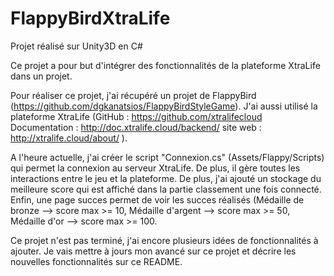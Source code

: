 # FlappyBirdXtraLife
Projet réalisé sur Unity3D en C#


Ce projet a pour but d'intégrer des fonctionnalités de la plateforme XtraLife dans un projet.

Pour réaliser ce projet, j'ai récupéré un projet de FlappyBird (https://github.com/dgkanatsios/FlappyBirdStyleGame). J'ai aussi utilisé la plateforme XtraLife (GitHub : https://github.com/xtralifecloud Documentation : http://doc.xtralife.cloud/backend/ site web : http://xtralife.cloud/about/ ).

A l'heure actuelle, j'ai créer le script "Connexion.cs" (Assets/Flappy/Scripts) qui permet la connexion au serveur XtraLife. De plus, il gère toutes les interactions entre le jeu et la plateforme. De plus, j'ai ajouté un stockage du meilleure score qui est affiché dans la partie classement une fois connecté. Enfin, une page succes permet de voir les succes réalisés (Médaille de bronze --> score max >= 10, Médaille d'argent --> score max >= 50, Médaille d'or --> score max >= 100.

Ce projet n'est pas terminé, j'ai encore plusieurs idées de fonctionnalités à ajouter. Je vais mettre à jours mon avancé sur ce projet et décrire les nouvelles fonctionnalités sur ce README.

